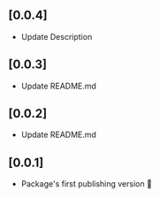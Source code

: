 ## [0.0.4]

- Update Description

## [0.0.3]

- Update README.md

## [0.0.2]

- Update README.md

## [0.0.1]

- Package's first publishing version 🥳
